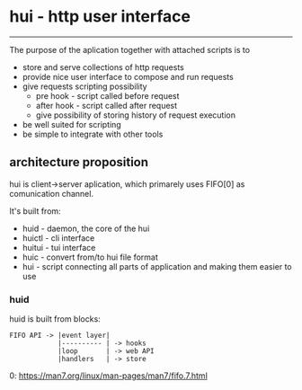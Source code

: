 # hui - http user interface
---
The purpose of the aplication together with attached scripts is to
- store and serve collections of http requests
- provide nice user interface to compose and run requests
- give requests scripting possibility
  - pre hook - script called before request
  - after hook - script called after request
  - give possibility of storing history of request execution
- be well suited for scripting
- be simple to integrate with other tools

## architecture proposition

hui is client->server aplication, which primarely uses FIFO[0] as comunication
channel.

It's built from:
 - huid   - daemon, the core of the hui
 - huictl - cli interface
 - huitui - tui interface
 - huic   - convert from/to hui file format
 - hui    - script connecting all parts of application and making them easier to use

### huid

huid is built from blocks:

```
FIFO API -> |event layer|
            |---------- | -> hooks
            |loop       | -> web API
            |handlers   | -> store
```

0: https://man7.org/linux/man-pages/man7/fifo.7.html
